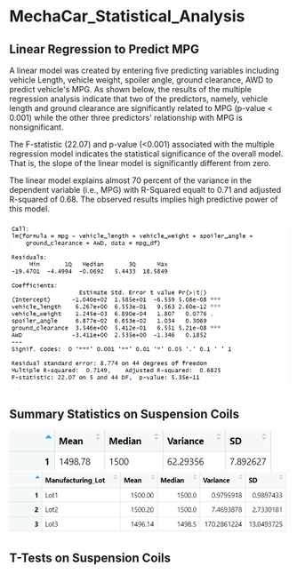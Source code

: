 # MechaCar_Statistical_Analysis

## Linear Regression to Predict MPG

A linear model was created by entering five predicting variables including vehicle Length, vehicle weight, spoiler angle, ground clearance, AWD to predict vehicle's MPG. As shown below, the results of the multiple regression analysis indicate that two of the predictors, namely, vehicle length and ground clearance are significantly related to MPG (p-value < 0.001) while the other three predictors' relationship with MPG is nonsignificant. 

The F-statistic (22.07) and p-value (<0.001) associated with the multiple regression model indicates the statistical significance of the overall model. That is, the slope of the linear model is significantly different from zero.

The linear model explains almost 70 percent of the variance in the dependent variable (i.e., MPG) with R-Squared equalt to 0.71 and adjusted R-squared of 0.68. The observed results implies high predictive power of this model.


![This is an image](Part1_results.png)


## Summary Statistics on Suspension Coils



![This is an image](Part2_results_totalsummary.png)
![This is an image](Part2_results_lotsummary.png)



## T-Tests on Suspension Coils
